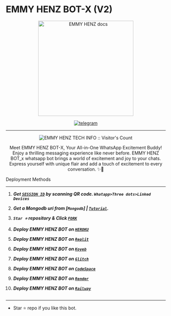 # EMMY HENZ BOT-X (V2)
<p align="center">
  <a href="https://chat.whatsapp.com/KEG60dJcOVVH4kbGkwUkKE">
    <img alt="EMMY HENZ docs" height="300" src="./lib/assets/pk.jpg"  old_src= "">
  </a>
</p>
  
   
<p align="center">

  <a aria-label="Join our chats" href="https://chat.whatsapp.com/KEG60dJcOVVH4kbGkwUkKE" target="_blank">
    <img alt="telegram" src="https://img.shields.io/badge/Join Group-25D366?style=for-the-badge&logo=telegram&logoColor=white" />
  </a>
 

---


 <p align="center"><img src="https://profile-counter.glitch.me/{EMMY HENZ-whatsapp-bot}/count.svg" alt="EMMY HENZ TECH INFO :: Visitor's Count" old_src="https://profile-counter.glitch.me/{Emmyhenztechinfo}/count.svg" /></p>


  <p align="center"> Meet EMMY HENZ BOT-X, Your All-in-One WhatsApp Excitement Buddy! Enjoy a thrilling messaging experience like never before. EMMY HENZ BOT_x whatsapp bot brings a world of excitement and joy to your chats. Express yourself with unique flair and add a touch of excitement to every conversation. ✨🤖 </p
  
  
 

 
## Deployment Methods
---
1. ***Get [`SESSION ID`](https://suhail-md-vtsf.onrender.com/)  by scanning QR code. `Whatapp>Three dots>Linked Devices`***
2.  ***Get a Mongodb uri from [`Mongodb`] | [`Tutorial`](https://youtu.be/4YEUtGlqkl4).***
3.  ***`Star ⭐` repository & Click [`FORK`](https://github.com/EMMY-HENZ-V2-BOT/EMMY-HENZ-TECH)***
   
5.  ***Deploy EMMY HENZ BOT on [`HEROKU`](https://suhail-web.vercel.app//deploy?platform=heroku)***
6.  ***Deploy EMMY HENZ BOT on [`Replit`](https://suhail-web.vercel.app/deploy?platform=replit)***  
7.  ***Deploy EMMY HENZ BOT on [`Koyeb`](https://suhail-web.vercel.app/deploy?platform=koyeb)***
8.  ***Deploy EMMY HENZ BOT on [`Glitch`](https://suhail-web.vercel.app/deploy?platform=glitch)***
9.  ***Deploy EMMY HENZ BOT on [`CodeSpace`](https://suhail-web.vercel.app/deploy?platform=codespace)***
11. ***Deploy EMMY HENZ BOT on [`Render`](https://suhail-web.vercel.app/deploy?platform=render)***
12. ***Deploy EMMY HENZ BOT on [`Railway`](https://suhail-web.vercel.app/deploy?platform=railway)***
##



---

- Star ⭐ repo if you like this bot.




